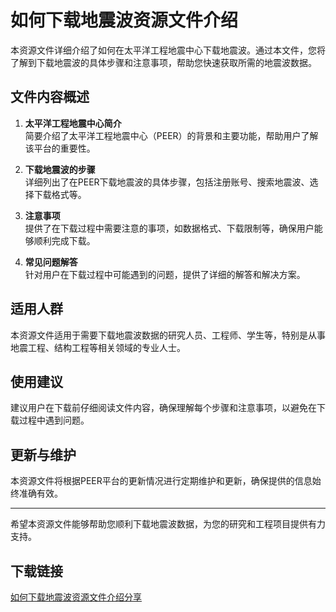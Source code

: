 # 如何下载地震波资源文件介绍

本资源文件详细介绍了如何在太平洋工程地震中心下载地震波。通过本文件，您将了解到下载地震波的具体步骤和注意事项，帮助您快速获取所需的地震波数据。

## 文件内容概述

1. **太平洋工程地震中心简介**  
   简要介绍了太平洋工程地震中心（PEER）的背景和主要功能，帮助用户了解该平台的重要性。

2. **下载地震波的步骤**  
   详细列出了在PEER下载地震波的具体步骤，包括注册账号、搜索地震波、选择下载格式等。

3. **注意事项**  
   提供了在下载过程中需要注意的事项，如数据格式、下载限制等，确保用户能够顺利完成下载。

4. **常见问题解答**  
   针对用户在下载过程中可能遇到的问题，提供了详细的解答和解决方案。

## 适用人群

本资源文件适用于需要下载地震波数据的研究人员、工程师、学生等，特别是从事地震工程、结构工程等相关领域的专业人士。

## 使用建议

建议用户在下载前仔细阅读文件内容，确保理解每个步骤和注意事项，以避免在下载过程中遇到问题。

## 更新与维护

本资源文件将根据PEER平台的更新情况进行定期维护和更新，确保提供的信息始终准确有效。

---

希望本资源文件能够帮助您顺利下载地震波数据，为您的研究和工程项目提供有力支持。

## 下载链接

[如何下载地震波资源文件介绍分享](https://pan.quark.cn/s/aad20bd13952)